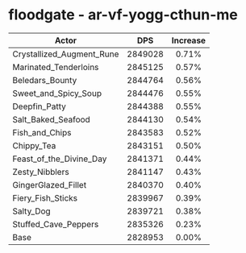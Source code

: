 # floodgate - ar-vf-yogg-cthun-me
| Actor | DPS | Increase |
|---|:---:|:---:|
|Crystallized_Augment_Rune|2849028|0.71%|
|Marinated_Tenderloins|2845125|0.57%|
|Beledars_Bounty|2844764|0.56%|
|Sweet_and_Spicy_Soup|2844476|0.55%|
|Deepfin_Patty|2844388|0.55%|
|Salt_Baked_Seafood|2844130|0.54%|
|Fish_and_Chips|2843583|0.52%|
|Chippy_Tea|2843151|0.50%|
|Feast_of_the_Divine_Day|2841371|0.44%|
|Zesty_Nibblers|2841147|0.43%|
|GingerGlazed_Fillet|2840370|0.40%|
|Fiery_Fish_Sticks|2839967|0.39%|
|Salty_Dog|2839721|0.38%|
|Stuffed_Cave_Peppers|2835326|0.23%|
|Base|2828953|0.00%|
